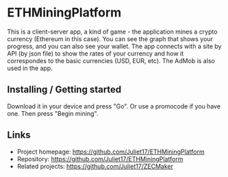 # ETHMiningPlatform

This is a client-server app, a kind of game - the application mines a crypto currency (Ethereum in this case). You can see the graph that shows
your progress, and you can also see your wallet. The app connects with a site by API (by json file) to show the rates
of your currency and how it correspondes to the basic currencies (USD, EUR, etc). The AdMob is also used in the app.

## Installing / Getting started

Download it in your device and press "Go". Or use a promocode if you have one. Then press "Begin mining".

## Links

- Project homepage: https://github.com/Juliet17/ETHMiningPlatform
- Repository: https://github.com/Juliet17/ETHMiningPlatform
- Related projects: https://github.com/Juliet17/ZECMaker
